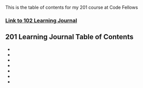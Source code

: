 This is the table of contents for my 201 course at Code Fellows

### [Link to 102 Learning Journal](https://pale-crusader.github.io/learning-journal)

## 201 Learning Journal Table of Contents
* 
* 
*  
* 
*  
* 
* 